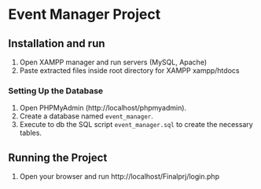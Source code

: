 ﻿# Event Manager Project

## Installation and run

1. Open XAMPP manager and run servers (MySQL, Apache)
2. Paste extracted files inside root directory for XAMPP xampp/htdocs

### Setting Up the Database
 1. Open PHPMyAdmin (http://localhost/phpmyadmin).
 2.  Create a database named `event_manager`.
 3. Execute to db the SQL script `event_manager.sql` to create the necessary tables.

## Running the Project
1. Open your browser and run http://localhost/Finalprj/login.php







